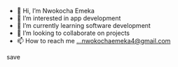 - 👋 Hi, I’m Nwokocha Emeka
- 👀 I’m interested in app development
- 🌱 I’m currently learning software development
- 💞️ I’m looking to collaborate on projects
- 📫 How to reach me ...nwokochaemeka4@gmail.com

<!---
nwokocha4/nwokocha4 is a ✨ special ✨ repository because its `README.md` (this file) appears on your GitHub profile.
You can click the Preview link to take a look at your changes.
--->
save
